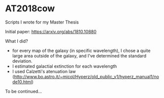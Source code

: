 # AT2018cow
Scripts I wrote for my Master Thesis

Initial paper:
https://arxiv.org/abs/1810.10880

What I did?
- for every map of the galaxy (in specific wavelength), I chose a quite large area outside of the galaxy, and I've determined the standard deviation.
- I estimated galactial extinction for each wavelength
- I used Calzetti's atenuation law (http://www.bo.astro.it/~micol/Hyperz/old_public_v1/hyperz_manual1/node10.html)

To be continued...
